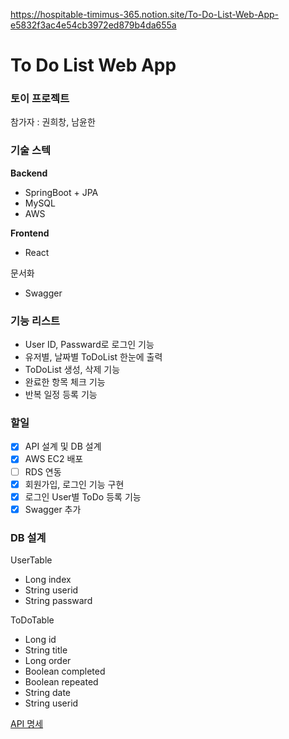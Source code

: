 https://hospitable-timimus-365.notion.site/To-Do-List-Web-App-e5832f3ac4e54cb3972ed879b4da655a

# To Do List Web App

### 토이 프로젝트

참가자 : 권희창, 남윤한

### 기술 스텍

**Backend**

- SpringBoot + JPA
- MySQL
- AWS

**Frontend**

- React

문서화

- Swagger

### 기능 리스트

- User ID, Passward로 로그인 기능
- 유저별, 날짜별 ToDoList 한눈에 출력
- ToDoList 생성, 삭제 기능
- 완료한 항목 체크 기능
- 반복 일정 등록 기능

### 할일

- [x] API 설계 및 DB 설계
- [x] AWS EC2 배포
- [ ] RDS 연동
- [x] 회원가입, 로그인 기능 구현
- [x] 로그인 User별 ToDo 등록 기능
- [x] Swagger 추가

### DB 설계

UserTable

- Long index
- String userid
- String passward

ToDoTable

- Long id
- String title
- Long order
- Boolean completed
- Boolean repeated
- String date
- String userid

[API 명세](https://www.notion.so/787955d945a64e29a2f8f6f6658cb5b8)
